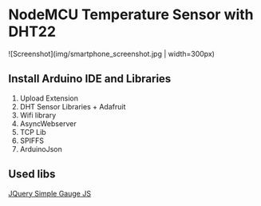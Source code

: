 # NodeMCU Temperature Sensor with DHT22

![Screenshot](img/smartphone_screenshot.jpg | width=300px)

## Install Arduino IDE and Libraries

1. Upload Extension
2. DHT Sensor Libraries + Adafruit
3. Wifi library
4. AsyncWebserver
5. TCP Lib
6. SPIFFS
7. ArduinoJson

## Used libs

[JQuery Simple Gauge JS](https://www.jqueryscript.net/chart-graph/progress-gauge-simplegauge.html)
